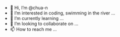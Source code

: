 - 👋 Hi, I’m @chua-n
- 👀 I’m interested in coding, swimming in the river ...
- 🌱 I’m currently learning ...
- 💞️ I’m looking to collaborate on ...
- 📫 How to reach me ...

<!---
chua-n/chua-n is a ✨ special ✨ repository because its `README.md` (this file) appears on your GitHub profile.
You can click the Preview link to take a look at your changes.
--->
